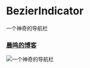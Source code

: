 # BezierIndicator
一个神奇的导航栏

### [晨鸣的博客](http://lichenming.com)

![一个神奇的导航栏](http://om0qizim4.bkt.clouddn.com/BezierIndicator_demo.gif)